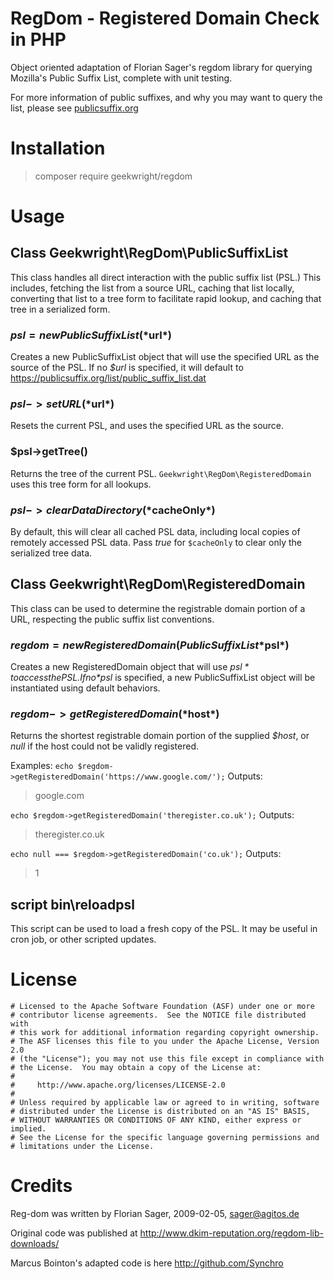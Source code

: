 # RegDom - Registered Domain Check in PHP

Object oriented adaptation of Florian Sager's regdom library for querying
Mozilla's Public Suffix List,  complete with unit testing.

For more information of public suffixes, and why you may want to query
the list, please see [publicsuffix.org](https://publicsuffix.org/)

# Installation

> composer require geekwright/regdom

# Usage

## Class Geekwright\RegDom\PublicSuffixList
This class handles all direct interaction with the public suffix list (PSL.)
This includes, fetching the list from a source URL, caching that list
locally, converting that list to a tree form to facilitate rapid lookup,
and caching that tree in a serialized form.

### $psl = new PublicSuffixList(*$url*)
Creates a new PublicSuffixList object that will use the specified URL as
the source of the PSL. If no *$url* is specified, it will default to
https://publicsuffix.org/list/public_suffix_list.dat

### $psl->setURL(*$url*)
Resets the current PSL, and uses the specified URL as the source.

### $psl->getTree()
Returns the tree of the current PSL. `Geekwright\RegDom\RegisteredDomain`
uses this tree form for all lookups.

### $psl->clearDataDirectory(*$cacheOnly*)
By default, this will clear all cached PSL data, including local copies
of remotely accessed PSL data. Pass *true* for `$cacheOnly` to clear only
the serialized tree data.

## Class Geekwright\RegDom\RegisteredDomain
This class can be used to determine the registrable domain portion of a
URL, respecting the public suffix list conventions.

### $regdom = new RegisteredDomain(PublicSuffixList *$psl*)
Creates a new RegisteredDomain object that will use *$psl* to access the
PSL. If no *$psl* is specified, a new PublicSuffixList object will be
instantiated using default behaviors.

### $regdom->getRegisteredDomain(*$host*)
Returns the shortest registrable domain portion of the supplied *$host*,
or *null* if the host could not be validly registered.

Examples:
`echo $regdom->getRegisteredDomain('https://www.google.com/');`
Outputs:
> google.com

`echo $regdom->getRegisteredDomain('theregister.co.uk');`
Outputs:
> theregister.co.uk

`echo null === $regdom->getRegisteredDomain('co.uk');`
Outputs:
> 1

## script bin\reloadpsl
This script can be used to load a fresh copy of the PSL. It may be useful
in cron job, or other scripted updates.

# License

    # Licensed to the Apache Software Foundation (ASF) under one or more
    # contributor license agreements.  See the NOTICE file distributed with
    # this work for additional information regarding copyright ownership.
    # The ASF licenses this file to you under the Apache License, Version 2.0
    # (the "License"); you may not use this file except in compliance with
    # the License.  You may obtain a copy of the License at:
    #
    #     http://www.apache.org/licenses/LICENSE-2.0
    #
    # Unless required by applicable law or agreed to in writing, software
    # distributed under the License is distributed on an "AS IS" BASIS,
    # WITHOUT WARRANTIES OR CONDITIONS OF ANY KIND, either express or implied.
    # See the License for the specific language governing permissions and
    # limitations under the License.

# Credits

Reg-dom was written by Florian Sager, 2009-02-05, sager@agitos.de

Original code was published at http://www.dkim-reputation.org/regdom-lib-downloads/

Marcus Bointon's adapted code is here http://github.com/Synchro
